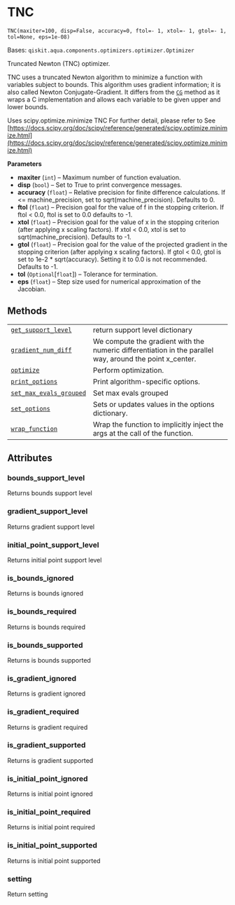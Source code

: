 # TNC

<span id="undefined" />

`TNC(maxiter=100, disp=False, accuracy=0, ftol=- 1, xtol=- 1, gtol=- 1, tol=None, eps=1e-08)`

Bases: `qiskit.aqua.components.optimizers.optimizer.Optimizer`

Truncated Newton (TNC) optimizer.

TNC uses a truncated Newton algorithm to minimize a function with variables subject to bounds. This algorithm uses gradient information; it is also called Newton Conjugate-Gradient. It differs from the [`CG`](qiskit.aqua.components.optimizers.CG#qiskit.aqua.components.optimizers.CG "qiskit.aqua.components.optimizers.CG") method as it wraps a C implementation and allows each variable to be given upper and lower bounds.

Uses scipy.optimize.minimize TNC For further detail, please refer to See [https://docs.scipy.org/doc/scipy/reference/generated/scipy.optimize.minimize.html](https://docs.scipy.org/doc/scipy/reference/generated/scipy.optimize.minimize.html)

**Parameters**

*   **maxiter** (`int`) – Maximum number of function evaluation.
*   **disp** (`bool`) – Set to True to print convergence messages.
*   **accuracy** (`float`) – Relative precision for finite difference calculations. If \<= machine\_precision, set to sqrt(machine\_precision). Defaults to 0.
*   **ftol** (`float`) – Precision goal for the value of f in the stopping criterion. If ftol \< 0.0, ftol is set to 0.0 defaults to -1.
*   **xtol** (`float`) – Precision goal for the value of x in the stopping criterion (after applying x scaling factors). If xtol \< 0.0, xtol is set to sqrt(machine\_precision). Defaults to -1.
*   **gtol** (`float`) – Precision goal for the value of the projected gradient in the stopping criterion (after applying x scaling factors). If gtol \< 0.0, gtol is set to 1e-2 \* sqrt(accuracy). Setting it to 0.0 is not recommended. Defaults to -1.
*   **tol** (`Optional`\[`float`]) – Tolerance for termination.
*   **eps** (`float`) – Step size used for numerical approximation of the Jacobian.

## Methods

|                                                                                                                                                                                                                  |                                                                                                           |
| ---------------------------------------------------------------------------------------------------------------------------------------------------------------------------------------------------------------- | --------------------------------------------------------------------------------------------------------- |
| [`get_support_level`](qiskit.aqua.components.optimizers.TNC.get_support_level#qiskit.aqua.components.optimizers.TNC.get_support_level "qiskit.aqua.components.optimizers.TNC.get_support_level")                 | return support level dictionary                                                                           |
| [`gradient_num_diff`](qiskit.aqua.components.optimizers.TNC.gradient_num_diff#qiskit.aqua.components.optimizers.TNC.gradient_num_diff "qiskit.aqua.components.optimizers.TNC.gradient_num_diff")                 | We compute the gradient with the numeric differentiation in the parallel way, around the point x\_center. |
| [`optimize`](qiskit.aqua.components.optimizers.TNC.optimize#qiskit.aqua.components.optimizers.TNC.optimize "qiskit.aqua.components.optimizers.TNC.optimize")                                                     | Perform optimization.                                                                                     |
| [`print_options`](qiskit.aqua.components.optimizers.TNC.print_options#qiskit.aqua.components.optimizers.TNC.print_options "qiskit.aqua.components.optimizers.TNC.print_options")                                 | Print algorithm-specific options.                                                                         |
| [`set_max_evals_grouped`](qiskit.aqua.components.optimizers.TNC.set_max_evals_grouped#qiskit.aqua.components.optimizers.TNC.set_max_evals_grouped "qiskit.aqua.components.optimizers.TNC.set_max_evals_grouped") | Set max evals grouped                                                                                     |
| [`set_options`](qiskit.aqua.components.optimizers.TNC.set_options#qiskit.aqua.components.optimizers.TNC.set_options "qiskit.aqua.components.optimizers.TNC.set_options")                                         | Sets or updates values in the options dictionary.                                                         |
| [`wrap_function`](qiskit.aqua.components.optimizers.TNC.wrap_function#qiskit.aqua.components.optimizers.TNC.wrap_function "qiskit.aqua.components.optimizers.TNC.wrap_function")                                 | Wrap the function to implicitly inject the args at the call of the function.                              |

## Attributes

<span id="undefined" />

### bounds\_support\_level

Returns bounds support level

<span id="undefined" />

### gradient\_support\_level

Returns gradient support level

<span id="undefined" />

### initial\_point\_support\_level

Returns initial point support level

<span id="undefined" />

### is\_bounds\_ignored

Returns is bounds ignored

<span id="undefined" />

### is\_bounds\_required

Returns is bounds required

<span id="undefined" />

### is\_bounds\_supported

Returns is bounds supported

<span id="undefined" />

### is\_gradient\_ignored

Returns is gradient ignored

<span id="undefined" />

### is\_gradient\_required

Returns is gradient required

<span id="undefined" />

### is\_gradient\_supported

Returns is gradient supported

<span id="undefined" />

### is\_initial\_point\_ignored

Returns is initial point ignored

<span id="undefined" />

### is\_initial\_point\_required

Returns is initial point required

<span id="undefined" />

### is\_initial\_point\_supported

Returns is initial point supported

<span id="undefined" />

### setting

Return setting
